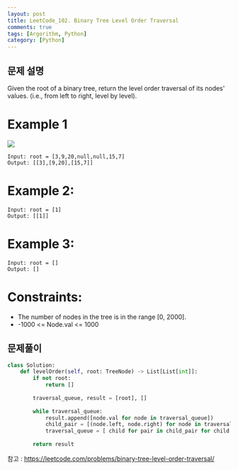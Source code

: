 ```yaml
---
layout: post
title: LeetCode_102. Binary Tree Level Order Traversal
comments: true
tags: [Argorithm, Python]
category: [Python]
---
```



## 문제 설명
Given the root of a binary tree, return the level order traversal of its nodes' values. (i.e., from left to right, level by level).


# Example 1
<img src = "https://assets.leetcode.com/uploads/2021/02/19/tree1.jpg">

```
Input: root = [3,9,20,null,null,15,7]
Output: [[3],[9,20],[15,7]]
```

# Example 2:

```
Input: root = [1]
Output: [[1]]
```
# Example 3:

```
Input: root = []
Output: []
```


# Constraints:

- The number of nodes in the tree is in the range [0, 2000].
- -1000 <= Node.val <= 1000

## 문제풀이
```python
class Solution:
    def levelOrder(self, root: TreeNode) -> List[List[int]]:
        if not root:
            return []
        
        traversal_queue, result = [root], []
    
        while traversal_queue:
            result.append([node.val for node in traversal_queue])
            child_pair = [(node.left, node.right) for node in traversal_queue]
            traversal_queue = [ child for pair in child_pair for child in pair if child ]
            
        return result
```

참고 : <https://leetcode.com/problems/binary-tree-level-order-traversal/>